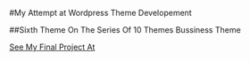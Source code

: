#My Attempt at Wordpress Theme Developement

##Sixth Theme On The Series Of 10 Themes Bussiness Theme

<a href="https://project07-cannelflow1.c9users.io" target="_blank">See My Final Project At</a>
